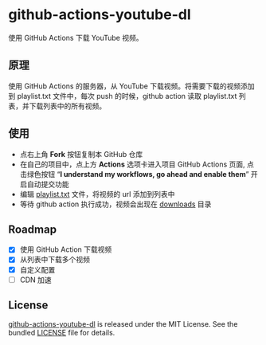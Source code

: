 # github-actions-youtube-dl

使用 GitHub Actions 下载 YouTube 视频。

## 原理

使用 GitHub Actions 的服务器，从 YouTube 下载视频。将需要下载的视频添加到 playlist.txt 文件中，每次 push 的时候，github action 读取 playlist.txt 列表，并下载列表中的所有视频。

## 使用

- 点右上角 **Fork** 按钮复制本 GitHub 仓库
- 在自己的项目中，点上方 **Actions** 选项卡进入项目 GitHub Actions 页面, 点击绿色按钮 “**I understand my workflows, go ahead and enable them**” 开启自动提交功能
- 编辑 [playlist.txt](./playlist.txt) 文件，将视频的 url 添加到列表中
- 等待 github action 执行成功，视频会出现在 [downloads](./downloads/) 目录

## Roadmap

- [x] 使用 GitHub Action 下载视频
- [x] 从列表中下载多个视频
- [x] 自定义配置
- [ ] CDN 加速

## License

[github-actions-youtube-dl](https://github.com/justjavac/github-actions-youtube-dl) is released under the MIT License. See the bundled [LICENSE](./LICENSE) file for details.
